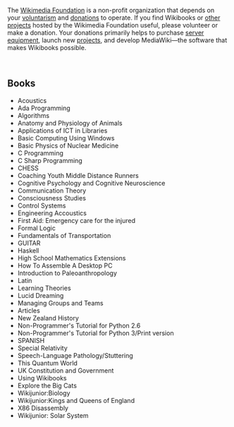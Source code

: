 <p>The&nbsp;<a class="extiw" title="w:Wikimedia Foundation" href="https://en.wikipedia.org/wiki/Wikimedia_Foundation">Wikimedia Foundation</a>&nbsp;is a non-profit organization that depends on your&nbsp;<a title="Wikibooks:Welcome" href="https://en.wikibooks.org/wiki/Wikibooks:Welcome">voluntarism</a>&nbsp;and&nbsp;<a class="extiw" title="foundation:Fundraising" href="https://foundation.wikimedia.org/wiki/Fundraising">donations</a>&nbsp;to operate. If you find Wikibooks or&nbsp;<a class="extiw" title="meta:Template:Sisterprojects" href="https://meta.wikimedia.org/wiki/Template:Sisterprojects">other projects</a>&nbsp;hosted by the Wikimedia Foundation useful, please volunteer or make a donation. Your donations primarily helps to purchase&nbsp;<a class="extiw" title="m:Wikimedia servers" href="https://meta.wikimedia.org/wiki/Wikimedia_servers">server equipment</a>, launch new&nbsp;<a class="extiw" title="m:Proposals for new projects" href="https://meta.wikimedia.org/wiki/Proposals_for_new_projects">projects</a>, and develop MediaWiki&mdash;the software that makes Wikibooks possible.</p>
</br>

<h2> Books </h2>


<ul>

                             

 <li><a target="_blank" href="https://github.com/manjunath5496/Wikibooks/blob/master/wiki(1).pdf" style="text-decoration:none;">Acoustics</a></li>

 <li><a target="_blank" href="https://github.com/manjunath5496/Wikibooks/blob/master/wiki(2).pdf" style="text-decoration:none;">Ada Programming</a></li>

<li><a target="_blank" href="https://github.com/manjunath5496/Wikibooks/blob/master/wiki(3).pdf" style="text-decoration:none;">Algorithms</a></li>
 <li><a target="_blank" href="https://github.com/manjunath5496/Wikibooks/blob/master/wiki(4).pdf" style="text-decoration:none;">Anatomy and Physiology of Animals</a></li>                              
<li><a target="_blank" href="https://github.com/manjunath5496/Wikibooks/blob/master/wiki(5).pdf" style="text-decoration:none;">Applications of ICT in Libraries</a></li>
<li><a target="_blank" href="https://github.com/manjunath5496/Wikibooks/blob/master/wiki(6).pdf" style="text-decoration:none;">Basic Computing Using Windows</a></li>
 <li><a target="_blank" href="https://github.com/manjunath5496/Wikibooks/blob/master/wiki(7).pdf" style="text-decoration:none;">Basic Physics of Nuclear Medicine</a></li>

 <li><a target="_blank" href="https://github.com/manjunath5496/Wikibooks/blob/master/wiki(8).pdf" style="text-decoration:none;"> C Programming </a></li>
   <li><a target="_blank" href="https://github.com/manjunath5496/Wikibooks/blob/master/wiki(9).pdf" style="text-decoration:none;">C Sharp Programming</a></li>
  
   
 <li><a target="_blank" href="https://github.com/manjunath5496/Wikibooks/blob/master/wiki(10).pdf" style="text-decoration:none;">CHESS </a></li>                              
<li><a target="_blank" href="https://github.com/manjunath5496/Wikibooks/blob/master/wiki(11).pdf" style="text-decoration:none;">Coaching Youth Middle Distance Runners</a></li>
<li><a target="_blank" href="https://github.com/manjunath5496/Wikibooks/blob/master/wiki(12).pdf" style="text-decoration:none;">Cognitive Psychology and Cognitive Neuroscience</a></li>
<li><a target="_blank" href="https://github.com/manjunath5496/Wikibooks/blob/master/wiki(13).pdf" style="text-decoration:none;">Communication Theory</a></li>

<li><a target="_blank" href="https://github.com/manjunath5496/Wikibooks/blob/master/wiki(14).pdf" style="text-decoration:none;">Consciousness Studies</a></li>
                              
<li><a target="_blank" href="https://github.com/manjunath5496/Wikibooks/blob/master/wiki(15).pdf" style="text-decoration:none;">Control Systems</a></li>

<li><a target="_blank" href="https://github.com/manjunath5496/Wikibooks/blob/master/wiki(16).pdf" style="text-decoration:none;">Engineering Accoustics</a></li>

  <li><a target="_blank" href="https://github.com/manjunath5496/Wikibooks/blob/master/wiki(17).pdf" style="text-decoration:none;">First Aid: Emergency care for the injured</a></li>   
  
<li><a target="_blank" href="https://github.com/manjunath5496/Wikibooks/blob/master/wiki(18).pdf" style="text-decoration:none;">Formal Logic</a></li> 

  
<li><a target="_blank" href="https://github.com/manjunath5496/Wikibooks/blob/master/wiki(19).pdf" style="text-decoration:none;">Fundamentals of Transportation</a></li> 

<li><a target="_blank" href="https://github.com/manjunath5496/Wikibooks/blob/master/wiki(20).pdf" style="text-decoration:none;">GUITAR</a></li>

<li><a target="_blank" href="https://github.com/manjunath5496/Wikibooks/blob/master/wiki(21).pdf" style="text-decoration:none;">Haskell</a></li>
<li><a target="_blank" href="https://github.com/manjunath5496/Wikibooks/blob/master/wiki(22).pdf" style="text-decoration:none;">High School Mathematics Extensions</a></li> 
 <li><a target="_blank" href="https://github.com/manjunath5496/Wikibooks/blob/master/wiki(23).pdf" style="text-decoration:none;">How To Assemble A Desktop PC</a></li> 
 

   <li><a target="_blank" href="https://github.com/manjunath5496/Wikibooks/blob/master/wiki(24).pdf" style="text-decoration:none;">Introduction to Paleoanthropology</a></li>
 
   <li><a target="_blank" href="https://github.com/manjunath5496/Wikibooks/blob/master/wiki(25).pdf" style="text-decoration:none;">Latin</a></li>                              
 <li><a target="_blank" href="https://github.com/manjunath5496/Wikibooks/blob/master/wiki(26).pdf" style="text-decoration:none;">Learning Theories</a></li>
 <li><a target="_blank" href="https://github.com/manjunath5496/Wikibooks/blob/master/wiki(27).pdf" style="text-decoration:none;">Lucid Dreaming</a></li>
   
 
   <li><a target="_blank" href="https://github.com/manjunath5496/Wikibooks/blob/master/wiki(28).pdf" style="text-decoration:none;">Managing Groups and Teams</a></li>
 
   <li><a target="_blank" href="https://github.com/manjunath5496/Wikibooks/blob/master/wiki(29).pdf" style="text-decoration:none;">Articles</a></li>                              

  <li><a target="_blank" href="https://github.com/manjunath5496/Wikibooks/blob/master/wiki(30).pdf" style="text-decoration:none;">New Zealand History</a></li>
 
   <li><a target="_blank" href="https://github.com/manjunath5496/Wikibooks/blob/master/wiki(31).pdf" style="text-decoration:none;">Non-Programmer's Tutorial for Python 2.6</a></li> 
    <li><a target="_blank" href="https://github.com/manjunath5496/Wikibooks/blob/master/wiki(32).pdf" style="text-decoration:none;">Non-Programmer's Tutorial for Python 3/Print version</a></li> 

   <li><a target="_blank" href="https://github.com/manjunath5496/Wikibooks/blob/master/wiki(33).pdf" style="text-decoration:none;">SPANISH</a></li>                              

  <li><a target="_blank" href="https://github.com/manjunath5496/Wikibooks/blob/master/wiki(34).pdf" style="text-decoration:none;">Special Relativity</a></li> 
 
  <li><a target="_blank" href="https://github.com/manjunath5496/Wikibooks/blob/master/wiki(35).pdf" style="text-decoration:none;">Speech-Language Pathology/Stuttering</a></li> 

  <li><a target="_blank" href="https://github.com/manjunath5496/Wikibooks/blob/master/wiki(36).pdf" style="text-decoration:none;">This Quantum World</a></li> 
 
<li><a target="_blank" href="https://github.com/manjunath5496/Wikibooks/blob/master/wiki(37).pdf" style="text-decoration:none;">UK Constitution and Government</a></li>
 <li><a target="_blank" href="https://github.com/manjunath5496/Wikibooks/blob/master/wiki(38).pdf" style="text-decoration:none;">Using Wikibooks</a></li>
<li><a target="_blank" href="https://github.com/manjunath5496/Wikibooks/blob/master/wiki(39).pdf" style="text-decoration:none;">Explore the Big Cats</a></li>
 <li><a target="_blank" href="https://github.com/manjunath5496/Wikibooks/blob/master/wiki(40).pdf" style="text-decoration:none;">Wikijunior:Biology</a></li>                              
<li><a target="_blank" href="https://github.com/manjunath5496/Wikibooks/blob/master/wiki(41).pdf" style="text-decoration:none;">Wikijunior:Kings and Queens of England</a></li>
<li><a target="_blank" href="https://github.com/manjunath5496/Wikibooks/blob/master/wiki(42).pdf" style="text-decoration:none;">X86 Disassembly</a></li>
<li><a target="_blank" href="https://github.com/manjunath5496/Wikibooks/blob/master/wiki(43).pdf" style="text-decoration:none;">Wikijunior: Solar System</a></li>

</ul>
